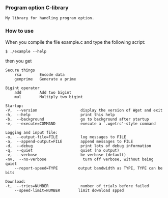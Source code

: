 ### Program option C-library
    My library for handling program option.

### How to use
When you compile the file example.c and type the following script:
```
$ ./example --help
```
then you get
```
Secure things
    rsa        Encode data
    genprime   Generate a prime

Bigint operator
    add        Add two bigint
    mul        Multiply two bigint

Startup:
-V,  --version                   display the version of Wget and exit
-h,  --help                      print this help
-b,  --background                go to background after startup
-e,  --execute=COMMAND           execute a `.wgetrc'-style command

Logging and input file:
-o,  --output-file=FILE          log messages to FILE
-a,  --append-output=FILE        append messages to FILE
-d,  --debug                     print lots of debug information
-q,  --quiet                     quiet (no output)
-v,  --verbose                   be verbose (default)
-nv,  --no-verbose                turn off verbose, without being quiet
    --report-speed=TYPE         output bandwidth as TYPE, TYPE can be bits

Download:
-t,  --tries=NUMBER              number of trials before failed
    --speed-limit=NUMBER        limit download spped
```
